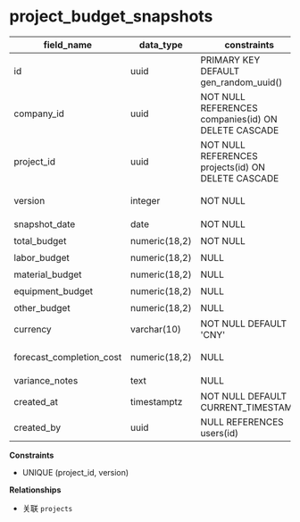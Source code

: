# project_budget_snapshots

| field_name | data_type | constraints | comment |
| --- | --- | --- | --- |
| id | uuid | PRIMARY KEY DEFAULT gen_random_uuid() | 预算快照ID |
| company_id | uuid | NOT NULL REFERENCES companies(id) ON DELETE CASCADE | 租户ID |
| project_id | uuid | NOT NULL REFERENCES projects(id) ON DELETE CASCADE | 项目ID |
| version | integer | NOT NULL | 快照版本号 |
| snapshot_date | date | NOT NULL | 快照日期 |
| total_budget | numeric(18,2) | NOT NULL | 总预算 |
| labor_budget | numeric(18,2) | NULL | 人工预算 |
| material_budget | numeric(18,2) | NULL | 材料预算 |
| equipment_budget | numeric(18,2) | NULL | 设备预算 |
| other_budget | numeric(18,2) | NULL | 其他预算 |
| currency | varchar(10) | NOT NULL DEFAULT 'CNY' | 币种 |
| forecast_completion_cost | numeric(18,2) | NULL | 预测完工成本 |
| variance_notes | text | NULL | 偏差说明 |
| created_at | timestamptz | NOT NULL DEFAULT CURRENT_TIMESTAMP | 创建时间 |
| created_by | uuid | NULL REFERENCES users(id) | 创建人 |

**Constraints**
- UNIQUE (project_id, version)

**Relationships**
- 关联 `projects`
